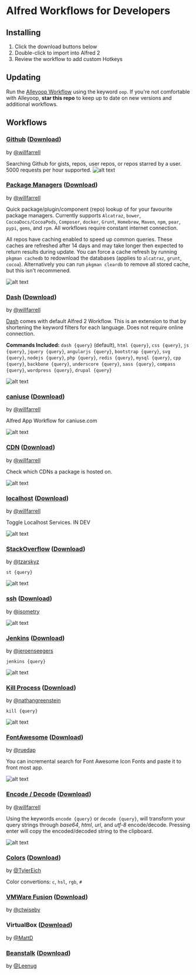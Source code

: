 # Alfred Workflows for Developers

## Installing
1. Click the download buttons below
2. Double-click to import into Alfred 2
3. Review the workflow to add custom Hotkeys

## Updating
Run the [Alleyoop Workflow](http://www.alfredforum.com/topic/1582-alleyoop-update-alfred-workflows/) using the keyword `oop`. If you're not comfortable with Alleyoop, **star this repo** to keep up to date on new versions and additional workflows.

## Workflows
### [Github](https://github.com/willfarrell/alfred-github-workflow) ([Download](https://raw.github.com/willfarrell/alfred-blank-workflow/master/Blank%20Workflow.alfredworkflow))
by [@willfarrell](https://github.com/willfarrell)

Searching Github for gists, repos, user repos, or repos starred by a user. 5000 requests per hour supported.
![alt text][github]

### [Package Managers](https://github.com/willfarrell/alfred-pkgman-workflow) ([Download](https://raw.github.com/willfarrell/alfred-pkgman-workflow/master/Package%20Managers.alfredworkflow))
by [@willfarrell](https://github.com/willfarrell)

Quick package/plugin/component (repo) lookup of for your favourite package managers. Currently supports `Alcatraz`, `bower`, `CocoaDocs/CocoaPods`, `Composer`, `docker`, `Grunt`, `Homebrew`, `Maven`, `npm`, `pear`, `pypi`, `gems`, and `rpm`. All workflows require constant internet connection.

All repos have caching enabled to speed up common queries. These caches are refreshed after 14 days and may take longer then expected to return results during update. You can force a cache refresh by running `pkgman cachedb` to redownload the databases (applies to `alcatraz`, `grunt`, `cocoa`). Alternatively you can run `pkgman cleardb` to remove all stored cache, but this isn't recommened.

![alt text][pkgman]

### [Dash](https://github.com/willfarrell/alfred-dash-workflow) ([Download](https://raw.github.com/willfarrell/alfred-dash-workflow/master/Dash.alfredworkflow))
by [@willfarrell](https://github.com/willfarrell)

[Dash](http://kapeli.com/) comes with default Alfred 2 Workflow. This is an extension to that by shortening the keyword filters for each language. Does not require online connection.

**Commands Included:** `dash {query}` (default), `html {query}`, `css {query}`, `js {query}`, `jquery {query}`, `angularjs {query}`, `bootstrap {query}`, `svg {query}`, `nodejs {query}`, `php {query}`, `redis {query}`, `mysql {query}`, `cpp {query}`, `backbone {query}`, `underscore {query}`, `sass {query}`, `compass {query}`, `wordpress {query}`, `drupal {query}`

![alt text][dash]

### [caniuse](https://github.com/willfarrell/alfred-caniuse-workflow) ([Download](https://raw.github.com/willfarrell/alfred-caniuse-workflow/master/caniuse.alfredworkflow))
by [@willfarrell](https://github.com/willfarrell)

Alfred App Workflow for caniuse.com

![alt text][caniuse]

### [CDN](https://github.com/willfarrell/alfred-cdn-workflow) ([Download](https://raw.github.com/willfarrell/alfred-cdn-workflow/master/CDN.alfredworkflow))
by [@willfarrell](https://github.com/willfarrell)

Check which CDNs a package is hosted on.

![alt text][cdn]

### [localhost](https://github.com/willfarrell/alfred-localhost-workflow) ([Download](https://raw.github.com/willfarrell/alfred-localhost-workflow/master/localhost.alfredworkflow))
by [@willfarrell](https://github.com/willfarrell)

Toggle Localhost Services. IN DEV

![alt text][localhost]

### [StackOverflow](https://github.com/tzarskyz/Alfred-1) ([Download](https://github.com/tzarskyz/Alfred-1/blob/master/stackoverflow.alfredworkflow?raw=true))
by [@tzarskyz](https://github.com/tzarskyz)

`st {query}`

![alt text][st]

### [ssh](https://github.com/isometry/alfredworkflows/tree/master/net.isometry.alfred.ssh) ([Download](https://raw.github.com/isometry/alfredworkflows/master/ssh.alfredworkflow))
by [@isometry](https://github.com/isometry)

![alt text][ssh]

### [Jenkins](https://github.com/jeroenseegers/alfred-jenkins-workflow) ([Download](https://github.com/jeroenseegers/alfred-jenkins-workflow/raw/master/Jenkins.alfredworkflow))
by [@jeroenseegers](https://github.com/jeroenseegers)

`jenkins {query}`

![alt text][jenkins]

### [Kill Process](https://github.com/nathangreenstein/alfred-process-killer) ([Download](https://github.com/nathangreenstein/alfred-process-killer/raw/master/Kill%20Process.alfredworkflow))
by [@nathangreenstein](https://github.com/nathangreenstein)

`kill {query}`

![alt text][kill]

### [FontAwesome](https://github.com/ruedap/alfred2-font-awesome-workflow) ([Download](https://raw.github.com/ruedap/alfred2-font-awesome-workflow/master/Font%20Awesome.alfredworkflow))
by [@ruedap](https://github.com/ruedap)

You can incremental search for Font Awesome Icon Fonts and paste it to front most app.

![alt text][fontawesome]

### [Encode / Decode](https://github.com/willfarrell/alfred-encode-decode-workflow) ([Download](https://raw.github.com/willfarrell/alfred-encode-decode-workflow/master/encode-decode.alfredworkflow))
by [@willfarrell](https://github.com/willfarrell)

Using the keywords `encode {query}` or `decode {query}`, will transform your query strings through *base64*, *html*, *url*, and *utf-8* encode/decode. Pressing enter will copy the encoded/decoded string to the clipboard.

![alt text][encode]

### [Colors](https://github.com/TylerEich/Alfred-Extras) ([Download](https://github.com/TylerEich/Alfred-Extras/blob/master/Workflows/Colors.alfredworkflow))
by [@TylerEich](https://github.com/TylerEich)

Color convertions: `c`, `hsl`, `rgb`, `#`

### [VMWare Fusion](https://github.com/ctwise/alfred-workflows#vmware-control) ([Download](http://tedwi.se/u/d4))
by [@ctwiseby](https://github.com/ctwise)

### VirtualBox ([Download](https://www.dropbox.com/s/51pyuuj051pydn2/VirtualBox.alfredworkflow))
by [@MattD](https://github.com/MattD)

### [Beanstalk](https://github.com/Leenug/Alfred-Beanstalk) ([Download](https://github.com/Leenug/Alfred-Beanstalk/blob/master/Beanstalk.alfredworkflow?raw=true))
by [@Leenug](https://github.com/Leenug)

[caniuse]: https://raw.github.com/willfarrell/alfred-caniuse-workflow/master/screenshots/caniuse-browser.png "Sample result"
[cdn]: https://raw.github.com/willfarrell/alfred-cdn-workflow/master/screenshots/cloudflare.png "Sample result"
[dash]: https://raw.github.com/willfarrell/alfred-dash-workflow/master/screenshots/dash.png  "Sample result"
[encode]: https://raw.github.com/willfarrell/alfred-encode-decode-workflow/master/screenshots/encode.png  "Sample result"
[fontawesome]: http://gifzo.net/ZqCN4wKUcq.gif "Sample result"
[github]: https://raw.github.com/willfarrell/alfred-github-workflow/master/screenshots/my.png "Sample result"
[jenkins]: https://github.com/jeroenseegers/alfred-jenkins-workflow/raw/master/alfred-jenkins-workflow-screenshot.png "Sample jenkins result"
[localhost]: https://raw.github.com/willfarrell/alfred-localhost-workflow/master/screenshots/apache.png "Sample result"
[kill]: https://github.com/nathangreenstein/alfred-process-killer/raw/master/screenshot1.png "Sample kill result"
[pkgman]: https://raw.github.com/willfarrell/alfred-pkgman-workflow/master/screenshots/npm.png "Sample result"
[ssh]: https://raw.github.com/isometry/alfredworkflows/master/screenshots/ssh_user@local.png "Sample ssh result"
[st]: https://github-camo.global.ssl.fastly.net/a5d8023b27bf15d503db5768220b6e779465ecd3/687474703a2f2f3768326f2e636f6d2f6173736574732f696d672f736f616c667265642f736f616c66726564322e706e67 "Sample StackOverflow result"




